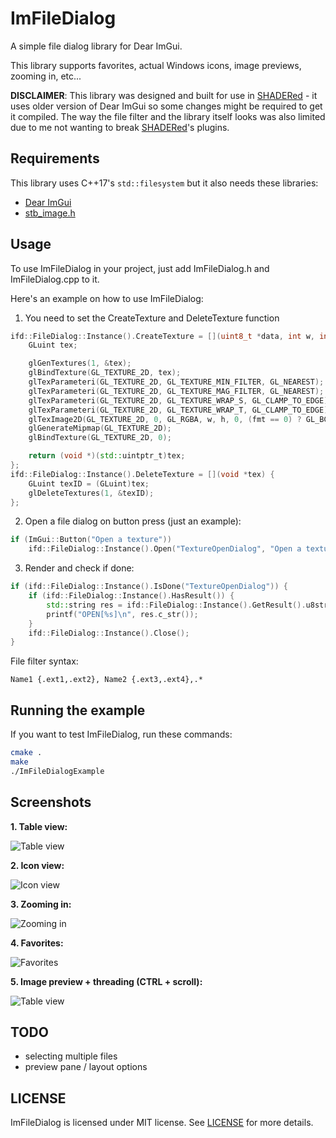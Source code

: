 # ImFileDialog
A simple file dialog library for Dear ImGui.

This library supports favorites, actual Windows icons, image previews, zooming in, etc...

**DISCLAIMER**: This library was designed and built for use in [SHADERed](https://github.com/dfranx/SHADERed) - it uses older version of Dear ImGui so some changes might be required to get it compiled. The way the file filter  and the library itself looks was also limited due to me not wanting to break [SHADERed](https://github.com/dfranx/SHADERed)'s plugins.

## Requirements
This library uses C++17's `std::filesystem` but it also needs these libraries:
 * [Dear ImGui](https://github.com/ocornut/imgui/)
 * [stb_image.h](https://github.com/nothings/stb/blob/master/stb_image.h)

## Usage
To use ImFileDialog in your project, just add ImFileDialog.h and ImFileDialog.cpp to it.

Here's an example on how to use ImFileDialog:

1. You need to set the CreateTexture and DeleteTexture function
```c++
ifd::FileDialog::Instance().CreateTexture = [](uint8_t *data, int w, int h, char fmt) -> void * {
	GLuint tex;

	glGenTextures(1, &tex);
	glBindTexture(GL_TEXTURE_2D, tex);
	glTexParameteri(GL_TEXTURE_2D, GL_TEXTURE_MIN_FILTER, GL_NEAREST);
	glTexParameteri(GL_TEXTURE_2D, GL_TEXTURE_MAG_FILTER, GL_NEAREST);
	glTexParameteri(GL_TEXTURE_2D, GL_TEXTURE_WRAP_S, GL_CLAMP_TO_EDGE);
	glTexParameteri(GL_TEXTURE_2D, GL_TEXTURE_WRAP_T, GL_CLAMP_TO_EDGE);
	glTexImage2D(GL_TEXTURE_2D, 0, GL_RGBA, w, h, 0, (fmt == 0) ? GL_BGRA : GL_RGBA, GL_UNSIGNED_BYTE, data);
	glGenerateMipmap(GL_TEXTURE_2D);
	glBindTexture(GL_TEXTURE_2D, 0);

	return (void *)(std::uintptr_t)tex;
};
ifd::FileDialog::Instance().DeleteTexture = [](void *tex) {
	GLuint texID = (GLuint)tex;
	glDeleteTextures(1, &texID);
};
```

2. Open a file dialog on button press (just an example):
```c++
if (ImGui::Button("Open a texture"))
	ifd::FileDialog::Instance().Open("TextureOpenDialog", "Open a texture", "Image file (*.png;*.jpg;*.jpeg;*.bmp;*.tga){.png,.jpg,.jpeg,.bmp,.tga},.*");
```

3. Render and check if done:
```c++
if (ifd::FileDialog::Instance().IsDone("TextureOpenDialog")) {
	if (ifd::FileDialog::Instance().HasResult()) {
		std::string res = ifd::FileDialog::Instance().GetResult().u8string();
		printf("OPEN[%s]\n", res.c_str());
	}
	ifd::FileDialog::Instance().Close();
}
```

File filter syntax:
```
Name1 {.ext1,.ext2}, Name2 {.ext3,.ext4},.*
```

## Running the example
If you want to test ImFileDialog, run these commands:
```bash
cmake .
make
./ImFileDialogExample
```

## Screenshots
**1. Table view:**

![Table view](https://user-images.githubusercontent.com/30801537/107225799-8e5b3200-6a19-11eb-9847-ca2606205402.png)

**2. Icon view:**

![Icon view](https://user-images.githubusercontent.com/30801537/107225812-92874f80-6a19-11eb-9946-e7f1a183ce9b.png)

**3. Zooming in:**

![Zooming in](https://user-images.githubusercontent.com/30801537/107225830-9a46f400-6a19-11eb-8649-06de6287fdca.gif)

**4. Favorites:**

![Favorites](https://user-images.githubusercontent.com/30801537/107225862-a5018900-6a19-11eb-9bab-c6c928eab4af.gif)

**5. Image preview + threading (CTRL + scroll):**

![Table view](https://user-images.githubusercontent.com/30801537/107225891-afbc1e00-6a19-11eb-8551-6caa4c2173d1.gif)

## TODO
 * selecting multiple files
 * preview pane / layout options

## LICENSE
ImFileDialog is licensed under MIT license. See [LICENSE](./LICENSE) for more details. 
